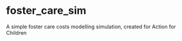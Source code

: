 foster_care_sim
===============

A simple foster care costs modelling simulation, created for Action for Children 
